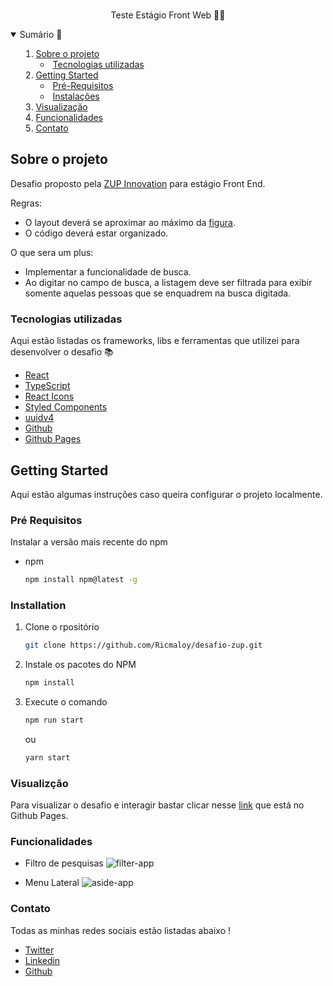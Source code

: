 <br/>
<p align="center"> Teste Estágio Front Web 👨‍💻 </p>

<details open="open"> 
    <summary>Sumário 📑<sumary>
    <ol>
    <li>
      <a href="#sobre-o-projeto">Sobre o projeto</a>
      <ul>
        <li><a href="#tecnologias-utilizadas">Tecnologias utilizadas</a></li>
      </ul>
    </li>
    <li>
      <a href="#getting-started">Getting Started</a>
      <ul>
        <li><a href="#pré-requisitos">Pré-Requisitos</a></li>
        <li><a href="#instalações">Instalações</a></li>
      </ul>
    </li>
    <li><a href="#visualização">Visualização</a></li>
    <li><a href="#funcionalidades">Funcionalidades</a></li>
    <li><a href="#Contato">Contato</a></li>
    </ol>
</details>

## Sobre o projeto

Desafio proposto pela [ZUP Innovation](https://www.zup.com.br/) para estágio Front End.

Regras:
 * O layout deverá se aproximar ao máximo da [figura](./midia/TesteEstágioFrontWeb.pdf).
 * O código deverá estar organizado.

O que sera um plus: 
 * Implementar a funcionalidade de busca.
  * Ao digitar no campo de busca, a listagem deve ser filtrada para exibir somente
    aquelas pessoas que se enquadrem na busca digitada.

### Tecnologias utilizadas

Aqui estão listadas os frameworks, libs e ferramentas que utilizei para desenvolver o desafio 📚
* [React](https://pt-br.reactjs.org/)
* [TypeScript](https://www.typescriptlang.org/)
* [React Icons](https://react-icons.github.io/react-icons/)
* [Styled Components](https://styled-components.com/)
* [uuidv4](https://www.npmjs.com/package/uuidv4)
* [Github](https://docs.github.com/pt)
* [Github Pages](https://docs.github.com/pt/github/working-with-github-pages/creating-a-github-pages-site)

## Getting Started

Aqui estão algumas instruções caso queira configurar o projeto localmente.

### Pré Requisitos

Instalar a versão mais recente do npm
* npm
  ```sh
  npm install npm@latest -g
  ```

### Installation

1. Clone o rpositório
   ```sh
   git clone https://github.com/Ricmaloy/desafio-zup.git
   ```
2. Instale os pacotes do NPM
   ```sh
   npm install
   ```
3. Execute o comando
   ```sh
   npm run start
   ```
   ou
   
   ```sh
   yarn start
   ```

### Visualizção

Para visualizar o desafio e interagir bastar clicar nesse [link](https://ricmaloy.github.io/desafio-zup/) que está no Github Pages.

### Funcionalidades   

* Filtro de pesquisas
  ![filter-app](https://i.imgur.com/2uoDxsP.gif)
    
* Menu Lateral 
  ![aside-app](https://i.imgur.com/btGya39.gif)


### Contato   

Todas as minhas redes sociais estão listadas abaixo !

* [Twitter](https://twitter.com/Ricardo_Zamboni)
* [Linkedin](https://www.linkedin.com/in/ricardo-zamboni-3906471b3/)
* [Github](https://github.com/Ricmaloy)
